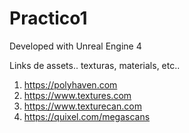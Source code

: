 # Practico1

Developed with Unreal Engine 4

Links de assets.. texturas, materials, etc..

1. https://polyhaven.com
2. https://www.textures.com
3. https://www.texturecan.com
4. https://quixel.com/megascans

